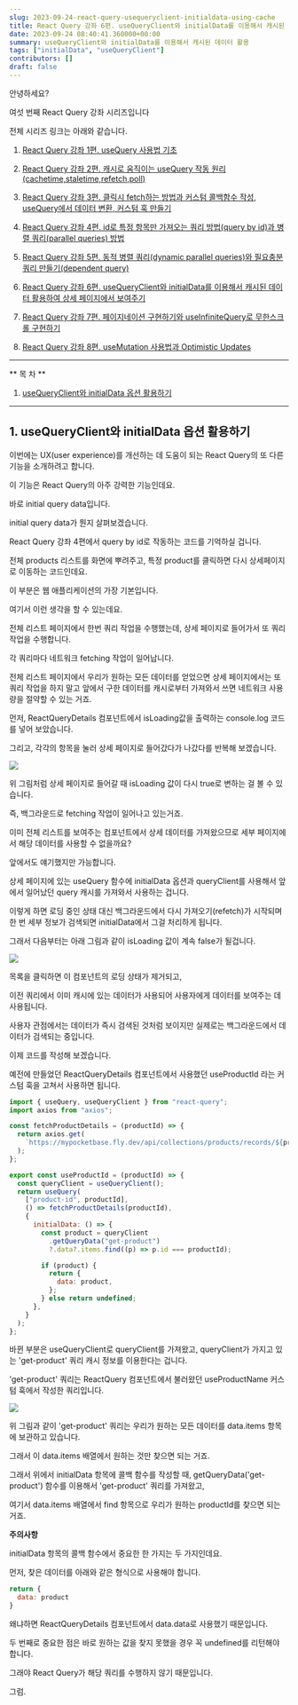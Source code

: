 ```yaml
---
slug: 2023-09-24-react-query-usequeryclient-initialdata-using-cache
title: React Query 강좌 6편. useQueryClient와 initialData를 이용해서 캐시된 데이터 활용하여 상세 페이지에서 보여주기
date: 2023-09-24 08:40:41.360000+00:00
summary: useQueryClient와 initialData를 이용해서 캐시된 데이터 활용
tags: ["initialData", "useQueryClient"]
contributors: []
draft: false
---
```


안녕하세요?

여섯 번째 React Query 강좌 시리즈입니다

전체 시리즈 링크는 아래와 같습니다.

1. [React Query 강좌 1편. useQuery 사용법 기초](https://mycodingshub.github.io/blog/2023-09-17-how-to-use-react-query-and-usequery)

2. [React Query 강좌 2편. 캐시로 움직이는 useQuery 작동 원리(cachetime,staletime,refetch,poll)](https://mycodingshub.github.io/blog/2023-09-17-react-query-cachetime-staletime-refetch-poll)

3. [React Query 강좌 3편. 클릭시 fetch하는 방법과 커스텀 콜백함수 작성, useQuery에서 데이터 변환, 커스텀 훅 만들기](https://mycodingshub.github.io/blog/2023-09-24-react-query-refetch-on-click-success-callback-data-transformation)

4. [React Query 강좌 4편. id로 특정 항목만 가져오는 쿼리 방법(query by id)과 병렬 쿼리(parallel queries) 방법](https://mycodingshub.github.io/blog/2023-09-24-react-query-tutorial-query-by-id-and-parallel-queries)

5. [React Query 강좌 5편. 동적 병렬 쿼리(dynamic parallel queries)와 필요충분 쿼리 만들기(dependent query)](https://mycodingshub.github.io/blog/2023-09-24-react-query-dynamic-parallel-queries-and-dependent-query)

6. [React Query 강좌 6편. useQueryClient와 initialData를 이용해서 캐시된 데이터 활용하여 상세 페이지에서 보여주기](https://mycodingshub.github.io/blog/2023-09-24-react-query-usequeryclient-initialdata-using-cache)

7. [React Query 강좌 7편. 페이지네이션 구현하기와 useInfiniteQuery로 무한스크롤 구현하기](https://mycodingshub.github.io/blog/2023-09-24-react-query-paginated-query-and-infinite-query)

8. [React Query 강좌 8편. useMutation 사용법과 Optimistic Updates](https://mycodingshub.github.io/blog/2023-10-02-react-query-howto-usemutation-in-depth)

---

** 목 차 **

1. [useQueryClient와 initialData 옵션 활용하기](#1-usequeryclient와-initialdata-옵션-활용하기)

---

## 1. useQueryClient와 initialData 옵션 활용하기

이번에는 UX(user experience)를 개선하는 데 도움이 되는 React Query의 또 다른 기능을 소개하려고 합니다.

이 기능은 React Query의 아주 강력한 기능인데요.

바로 initial query data입니다.

initial query data가 뭔지 살펴보겠습니다.

React Query 강좌 4편에서 query by id로 작동하는 코드를 기억하실 겁니다.

전체 products 리스트를 화면에 뿌려주고, 특정 product를 클릭하면 다시 상세페이지로 이동하는 코드인데요.

이 부분은 웹 애플리케이션의 가장 기본입니다.

여기서 이런 생각을 할 수 있는데요.

전체 리스트 페이지에서 한번 쿼리 작업을 수행했는데, 상세 페이지로 들어가서 또 쿼리 작업을 수행합니다.

각 쿼리마다 네트워크 fetching 작업이 일어납니다.

전체 리스트 페이지에서 우리가 원하는 모든 데이터를 얻었으면 상세 페이지에서는 또 쿼리 작업을 하지 말고 앞에서 구한 데이터를 캐시로부터 가져와서 쓰면 네트워크 사용량을 절약할 수 있는 거죠.

먼저, ReactQueryDetails 컴포넌트에서 isLoading값을 출력하는 console.log 코드를 넣어 보았습니다.

그리고, 각각의 항목을 눌러 상세 페이지로 들어갔다가 나갔다를 반복해 보겠습니다.

![](https://blogger.googleusercontent.com/img/a/AVvXsEgb_S1iWtxP9a5EfifH_5JTjFbE4YKKh6k0A-hHe-hCUL0VLZFxOHSVXpe0RmOxT-m3VXhvSsth-_eocvds-QI2q4mhlAHMGBX5I8w0OYhNlJkNiilmKwGFJ-5jc7DHeMT4x3-Y8YdkQ0MJbFS2YRE0KlmQuoj7cRq8eXCm3qLMuNl8m1o8v_tC05Y6dOE)

위 그림처럼 상세 페이지로 들어갈 때 isLoading 값이 다시 true로 변하는 걸 볼 수 있습니다.

즉, 백그라운드로 fetching 작업이 일어나고 있는거죠.

이미 전체 리스트를 보여주는 컴포넌트에서 상세 데이터를 가져왔으므로 세부 페이지에서 해당 데이터를 사용할 수 없을까요?

앞에서도 얘기했지만 가능합니다.

상세 페이지에 있는 useQuery 함수에 initialData 옵션과 queryClient를 사용해서 앞에서 일어났던 query 캐시를 가져와서 사용하는 겁니다.

이렇게 하면 로딩 중인 상태 대신 백그라운드에서 다시 가져오기(refetch)가 시작되며 한 번 세부 정보가 검색되면 initialData에서 그걸 처리하게 됩니다.

그래서 다음부터는 아래 그림과 같이 isLoading 값이 계속 false가 될겁니다.

![](https://blogger.googleusercontent.com/img/a/AVvXsEhH11Rxg81vxVCX0s13jBkgIDHV_Brs8-SefuSnjofAXBSwDjat5syj4TGD4Mq9xCtHW8uNjZLHg1BPJCweJaJ1_bCFJg8sOxfGqc88X5exvkH0LiHIh15gh25atUFzdzU3Nm1eqfgkaDmPLfGHrgF7EnG1f3J-y4TsVf0Tb6zMzudlYcVIySQxZynqdPc)

목록을 클릭하면 이 컴포넌트의 로딩 상태가 제거되고,

이전 쿼리에서 이미 캐시에 있는 데이터가 사용되어 사용자에게 데이터를 보여주는 데 사용됩니다.

사용자 관점에서는 데이터가 즉시 검색된 것처럼 보이지만 실제로는 백그라운드에서 데이터가 검색되는 중입니다.

이제 코드를 작성해 보겠습니다.

예전에 만들었던 ReactQueryDetails 컴포넌트에서 사용했던 useProductId 라는 커스텀 훅을 고쳐서 사용하면 됩니다.

```js
import { useQuery, useQueryClient } from "react-query";
import axios from "axios";

const fetchProductDetails = (productId) => {
  return axios.get(
    `https://mypocketbase.fly.dev/api/collections/products/records/${productId}`
  );
};

export const useProductId = (productId) => {
  const queryClient = useQueryClient();
  return useQuery(
    ["product-id", productId],
    () => fetchProductDetails(productId),
    {
      initialData: () => {
        const product = queryClient
          .getQueryData("get-product")
          ?.data?.items.find((p) => p.id === productId);

        if (product) {
          return {
            data: product,
          };
        } else return undefined;
      },
    }
  );
};
```

바뀐 부분은 useQueryClient로 queryClient를 가져왔고, queryClient가 가지고 있는 'get-product' 쿼리 캐시 정보를 이용한다는 겁니다.

'get-product' 쿼리는 ReactQuery 컴포넌트에서 불러왔던 useProductName 커스텀 훅에서 작성한 쿼리입니다.

![](https://blogger.googleusercontent.com/img/a/AVvXsEiLlSaCgbkTfEALYa1HctFPfi5XTuyBD8hApNg9Tw7tvred-fv4D32BRloyYYfUyisRmq4QS3InVyl8vJz0c5wuuSDn_nOpIAacr5u8X2kPOTl2-RufMTM-WB2qUJiKeLpgOi9yuwPYPWFvShU5YIaWXTNQF_ZOmQgKDtK6EmVYYLwCYl5NO___SsSdfho)

위 그림과 같이 'get-product' 쿼리는 우리가 원하는 모든 데이터를 data.items 항목에 보관하고 있습니다.

그래서 이 data.items 배열에서 원하는 것만 찾으면 되는 거죠.

그래서 위에서 initialData 항목에 콜백 함수를 작성할 때, getQueryData('get-product') 함수를 이용해서 'get-product' 쿼리를 가져왔고,

여기서 data.items 배열에서 find 항목으로 우리가 원하는 productId를 찾으면 되는 거죠.

<b>주의사항</b>

initialData 항목의 콜백 함수에서 중요한 한 가지는 두 가지인데요.

먼저, 찾은 데이터를 아래와 같은 형식으로 사용해야 합니다.

```js
return {
  data: product
}
```

왜냐하면 ReactQueryDetails 컴포넌트에서 data.data로 사용했기 때문입니다.

두 번째로 중요한 점은 바로 원하는 값을 찾지 못했을 경우 꼭 undefined를 리턴해야 합니다.

그래야 React Query가 해당 쿼리를 수행하지 않기 때문입니다.

그럼.
